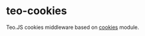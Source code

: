 # teo-cookies
Teo.JS cookies middleware based on [cookies](https://github.com/pillarjs/cookies) module.
